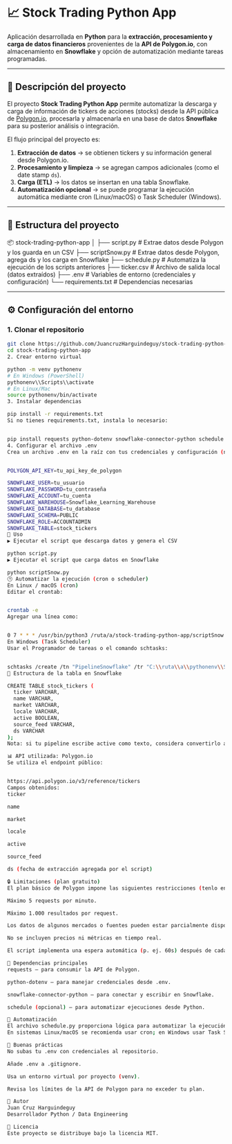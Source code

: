 # 📈 Stock Trading Python App

Aplicación desarrollada en **Python** para la **extracción, procesamiento y carga de datos financieros** provenientes de la **API de Polygon.io**, con almacenamiento en **Snowflake** y opción de automatización mediante tareas programadas.

---

## 🚀 Descripción del proyecto

El proyecto **Stock Trading Python App** permite automatizar la descarga y carga de información de tickers de acciones (stocks) desde la API pública de [Polygon.io](https://polygon.io/), procesarla y almacenarla en una base de datos **Snowflake** para su posterior análisis o integración.

El flujo principal del proyecto es:

1. **Extracción de datos** → se obtienen tickers y su información general desde Polygon.io.  
2. **Procesamiento y limpieza** → se agregan campos adicionales (como el date stamp `ds`).  
3. **Carga (ETL)** → los datos se insertan en una tabla Snowflake.  
4. **Automatización opcional** → se puede programar la ejecución automática mediante cron (Linux/macOS) o Task Scheduler (Windows).

---

## 🧩 Estructura del proyecto

📦 stock-trading-python-app
│
├── script.py # Extrae datos desde Polygon y los guarda en un CSV
├── scriptSnow.py # Extrae datos desde Polygon, agrega ds y los carga en Snowflake
├── schedule.py # Automatiza la ejecución de los scripts anteriores
├── ticker.csv # Archivo de salida local (datos extraídos)
├── .env # Variables de entorno (credenciales y configuración)
└── requirements.txt # Dependencias necesarias



---

## ⚙️ Configuración del entorno

### 1. Clonar el repositorio
```bash
git clone https://github.com/JuancruzHarguindeguy/stock-trading-python-app.git
cd stock-trading-python-app
2. Crear entorno virtual

python -m venv pythonenv
# En Windows (PowerShell)
pythonenv\\Scripts\\activate
# En Linux/Mac
source pythonenv/bin/activate
3. Instalar dependencias

pip install -r requirements.txt
Si no tienes requirements.txt, instala lo necesario:


pip install requests python-dotenv snowflake-connector-python schedule
4. Configurar el archivo .env
Crea un archivo .env en la raíz con tus credenciales y configuración (no lo subas a GitHub). Ejemplo:


POLYGON_API_KEY=tu_api_key_de_polygon

SNOWFLAKE_USER=tu_usuario
SNOWFLAKE_PASSWORD=tu_contraseña
SNOWFLAKE_ACCOUNT=tu_cuenta
SNOWFLAKE_WAREHOUSE=Snowflake_Learning_Warehouse
SNOWFLAKE_DATABASE=tu_database
SNOWFLAKE_SCHEMA=PUBLIC
SNOWFLAKE_ROLE=ACCOUNTADMIN
SNOWFLAKE_TABLE=stock_tickers
🧠 Uso
▶️ Ejecutar el script que descarga datos y genera el CSV

python script.py
▶️ Ejecutar el script que carga datos en Snowflake

python scriptSnow.py
🕒 Automatizar la ejecución (cron o scheduler)
En Linux / macOS (cron)
Editar el crontab:


crontab -e
Agregar una línea como:


0 7 * * * /usr/bin/python3 /ruta/a/stock-trading-python-app/scriptSnow.py
En Windows (Task Scheduler)
Usar el Programador de tareas o el comando schtasks:


schtasks /create /tn "PipelineSnowflake" /tr "C:\\ruta\\a\\pythonenv\\Scripts\\python.exe C:\\ruta\\a\\stock-trading-python-app\\scriptSnow.py" /sc daily /st 07:00
🧱 Estructura de la tabla en Snowflake

CREATE TABLE stock_tickers (
  ticker VARCHAR,
  name VARCHAR,
  market VARCHAR,
  locale VARCHAR,
  active BOOLEAN,
  source_feed VARCHAR,
  ds VARCHAR
);
Nota: si tu pipeline escribe active como texto, considera convertirlo a booleano antes de insertar o ajustar la columna a VARCHAR. Si cambias tipos, revisa la DDL y/o usa CREATE OR REPLACE TABLE con cuidado.

📊 API utilizada: Polygon.io
Se utiliza el endpoint público:


https://api.polygon.io/v3/reference/tickers
Campos obtenidos:
ticker

name

market

locale

active

source_feed

ds (fecha de extracción agregada por el script)

🔒 Limitaciones (plan gratuito)
El plan básico de Polygon impone las siguientes restricciones (tenlo en cuenta; el script ya contempla esto):

Máximo 5 requests por minuto.

Máximo 1.000 resultados por request.

Los datos de algunos mercados o fuentes pueden estar parcialmente disponibles.

No se incluyen precios ni métricas en tiempo real.

El script implementa una espera automática (p. ej. 60s) después de cada bloque de 5 requests para respetar el límite.

🧰 Dependencias principales
requests — para consumir la API de Polygon.

python-dotenv — para manejar credenciales desde .env.

snowflake-connector-python — para conectar y escribir en Snowflake.

schedule (opcional) — para automatizar ejecuciones desde Python.

📅 Automatización
El archivo schedule.py proporciona lógica para automatizar la ejecución del script deseado.
En sistemas Linux/macOS se recomienda usar cron; en Windows usar Task Scheduler.

🔐 Buenas prácticas
No subas tu .env con credenciales al repositorio.

Añade .env a .gitignore.

Usa un entorno virtual por proyecto (venv).

Revisa los límites de la API de Polygon para no exceder tu plan.

🧠 Autor
Juan Cruz Harguindeguy
Desarrollador Python / Data Engineering

🧾 Licencia
Este proyecto se distribuye bajo la licencia MIT.


